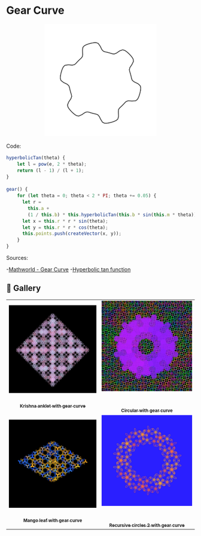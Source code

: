 # Gear Curve

<p align="center"><img src="../assets/shape_images/gear.jpg" alt="gear curve" width="300px"></p>

Code:

```JavaScript
hyperbolicTan(theta) {
    let l = pow(e, 2 * theta);
    return (l - 1) / (l + 1);
}

gear() {
    for (let theta = 0; theta < 2 * PI; theta += 0.05) {
      let r =
        this.a +
        (1 / this.b) * this.hyperbolicTan(this.b * sin(this.m * theta));
      let x = this.r * r * sin(theta);
      let y = this.r * r * cos(theta);
      this.points.push(createVector(x, y));
    }
}
```

Sources:

-[Mathworld - Gear Curve](https://mathworld.wolfram.com/GearCurve.html)
-[Hyperbolic tan function](https://help.tc2000.com/m/69445/l/755460-hyperbolic-functions-table)

## 🌄 Gallery

<!-- IMAGE-LIST:START - Do not remove or modify this section -->
<!-- prettier-ignore-start -->
<!-- markdownlint-disable -->
<table>
  <tbody>
   <tr>
     <td align="center"><a href=""> <img class="img" src="../assets/krishna-anklet-gear.jpg" alt="Krishna anklet with gear curve" style="vertical-align:top;" width="500" /><br /><sub><b><br/>Krishna anklet with gear curve</b></sub></a></td>
     <td align="center"><a href=""> <img class="img" src="../assets/hillbert-circular.jpg" alt="Circular with gear curve" style=" display: block;
    margin-left: auto;
    margin-right: auto;" width="500" /><br /><sub><b><br/>Circular with gear curve</b></sub></a></td>
    </tr>
    <tr>
     <td align="center"><a href=""> <img class="img" src="../assets/mango-leaf-gear.jpg" alt="Mango leaf with gear curve" style="vertical-align:top;" width="500" /><br /><sub><b><br/>Mango leaf with gear curve</b></sub></a></td>
     <td align="center"><a href=""> <img class="img" src="../assets/recursive-circles-gear.jpg" alt="Recursive circles 2 with gear curve" style=" display: block;
    margin-left: auto;
    margin-right: auto;" width="500" /><br /><sub><b><br/>Recursive circles 2 with gear curve</b></sub></a></td>
    </tr>
 </tbody>
</table>

<!-- markdownlint-restore -->
<!-- prettier-ignore-end -->

<!-- IMAGE-LIST:END -->